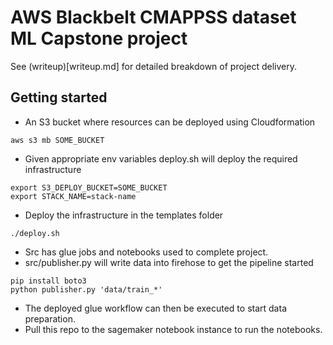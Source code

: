 # AWS Blackbelt CMAPPSS dataset ML Capstone project

See (writeup)[writeup.md] for detailed breakdown of project delivery.

## Getting started

* An S3 bucket where resources can be deployed using Cloudformation
```
aws s3 mb SOME_BUCKET
```

* Given appropriate env variables deploy.sh will deploy the required infrastructure
```
export S3_DEPLOY_BUCKET=SOME_BUCKET
export STACK_NAME=stack-name
```

* Deploy the infrastructure in the templates folder
```
./deploy.sh
```

* Src has glue jobs and notebooks used to complete project.
* src/publisher.py will write data into firehose to get the pipeline started
```
pip install boto3
python publisher.py 'data/train_*'
```

* The deployed glue workflow can then be executed to start data preparation.
* Pull this repo to the sagemaker notebook instance to run the notebooks.

